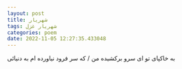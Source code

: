 ```yaml
---
layout: post
title: شهریار
tags: شهریار غزل
categories: poem
date: 2022-11-05 12:27:35.433048
---
```


به خاکپای تو ای سرو برکشیده من / که سر فرود نیاورده ام به دنیائی